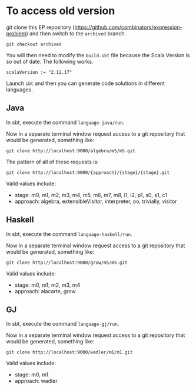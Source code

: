 # To access old version

git clone this EP repository (https://github.com/combinators/expression-problem) and then switch to the `archived` branch.

`git checkout archived`

You will then need to modify the `build.sbt` file because the Scala Version is so out of date. The following works.

`scalaVersion := "2.12.17"`

Launch `sbt` and then you can generate code solutions in different languages.

## Java

In sbt, execute the command `language-java/run`.

Now in a separate terminal window request access to a git repository that would be generated, something like:

`git clone http://localhost:9000/algebra/m5/m5.git`

The pattern of all of these requests is:

`git clone http://localhost:9000/{approach}/{stage}/{stage}.git`

Valid values include:

 * stage: m0, m1, m2, m3, m4, m5, m6, m7, m8, i1, i2, p1, s0, s1, c1
 * approach: algebra, extensibleVisitor, interpreter, oo, trivially, visitor

## Haskell

In sbt, execute the command `language-haskell/run`.

Now in a separate terminal window request access to a git repository that would be generated, something like:

`git clone http://localhost:9000/grow/m5/m5.git`


Valid values include:

* stage: m0, m1, m2, m3, m4
* approach: alacarte, grow

## GJ

In sbt, execute the command `language-gj/run`.

Now in a separate terminal window request access to a git repository that would be generated, something like:

`git clone http://localhost:9000/wadler/m1/m1.git`

Valid values include:

* stage: m0, m1
* approach: wadler
